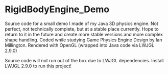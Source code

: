 # RigidBodyEngine_Demo
Source code for a small demo I made of my Java 3D physics engine. Not perfect, not technically complete, but at a stable place currently. Hope to return to it in the future and create more stable versions and more complex shape handling.
Coded while studying Game Physics Engine Design by Ian Millington.
Rendered with OpenGL (wrapped into Java code via LWJGL 2.9.0)

Source code will not run out of the box due to LWJGL dependencies. Install LWJGL 2.9.0 to run this project!
